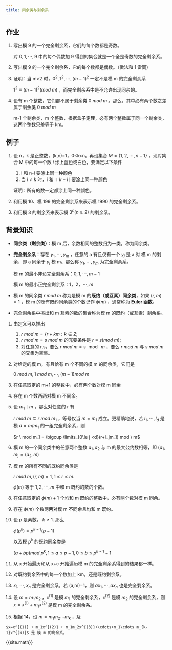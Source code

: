 ```yaml
---
title: 同余类与剩余系
---
```


## 作业

1. 写出模 9 的一个完全剩余系，它们的每个数都是奇数。

   对 $0,1,\cdots,9$ 中的每个偶数加 9 得到的集合就是一个全是奇数的完全剩余系。

2. 写出模 9 的一个完全剩余系，它的每个数都是偶数。（做法和 1 雷同）

3. 证明：当 m>2 时，$0^2,1^2,\cdots,(m-1)^2$ 一定不是模 m 的完全剩余系

   $1^2 \equiv (m-1)^2(mod \ m)$ ，而完全剩余系中是不允许出现同余的。

4. 设有 m 个整数，它们都不属于剩余类 $0 \ mod \ m$ 。那么，其中必有两个数之差属于剩余类 $0 \ mod \ m$

   m-1 个剩余类，m 个整数，根据盒子定理，必有两个整数属于同一个剩余类，这两个整数只差等于 km。

## 例子

1. 设 n，k 是正整数，(k,n)=1，0<k<n。再设集合 $M = \lbrace1,2,\cdots,n-1\rbrace$ ，现对集合 M 中的每一个数 $i$ 涂上蓝色或白色，要满足以下条件

   1. i 和 n-i 要涂上同一种颜色
   2. 当 $i\neq k$ 时，i 和 $\mid k-i \mid$ 要涂上同一种颜色

   证明：所有的数一定都涂上同一种颜色。

2. 利用模 10、模 199 的完全剩余系来表示模 1990 的完全剩余系。

3. 利用模 3 的剩余系来表示模 $3^n(n \ge 2)$ 的剩余系。 

## 背景知识

- **同余类（剩余类）**：模 m 后，余数相同的整数归为一类，称为同余类。

- **完全剩余系**：存在 $y_1,\cdots,y_m$ ，任意的 a 有且仅有一个 $y_j$  是 a 对 模 m 的剩余，即 a 同余于 $y_j$ 模 m。那么称 $y_1,\cdots,y_m$ 为完全剩余系。

  模 m 的最小非负完全剩余系：$0,1,\cdots,m-1$

  模 m 的最小正完全剩余系：$1，2，\cdots,m$

- 模 m 的同余类 $r \ mod \ m$ 称为是模 m 的**既约（或互素）同余类**，如果 $(r,m) =1$ ，模 m 的所有既约同余类的个数记作 $\phi(m)$ ，通常称为 **Euler 函数**。

- 完全剩余系中挑出和 m 互素的数的集合称为模 m 的既约（或互素）剩余系。



1. 由定义可以推出

   1. $r \ mod \ m=\lbrace r+km:k\in Z;$
   2. $r \ mod \ m = s \ mod \ m$ 的充要条件是 $r\equiv s(mod \ m);$
   3.  对任意的 r,s，要么 $r \ mod \ m=s \mod \ m$ ，要么 $r \ mod \ m$ 与 $s \ mod \ m$ 的交集为空集。

2. 对给定的模 m，有且恰有 m 个不同的模 m 的同余类，它们是

   $0 \ mod \ m,1 \ mod \ m, \cdots ,(m-1)mod \ m$

3. 在任意取定的 m+1 的整数中，必有两个数对模 m 同余

4. 存在 m 个数两两对模 m 不同余。

5. 设 $m_1 \mid m$ ，那么对任意的 r 有 

   $r \ mod \ m \subseteq r \ mod \ m_1$ ，等号仅当 $m=m_1$ 成立。更精确地说，若 $l_1,\cdots,l_d$ 是模 $d=m/m_1$ 的一组完全剩余系，则 

   $r \ mod m_1 = \bigcup \limits_{0\le j  <d}(r+l_jm_1) mod \ m$

6. 模 m 的一个同余类中的任意两个整数 $a_1,a_2$ 与 m 的最大公约数相等，即 $(a_1,m_)= (a_2,m)$

7. 模 m 的所有不同的既约同余类是

   $r \ mod \ m,(r,m)=1,1\le r \le m.$

   $\phi(m)$ 等于 $1,2,\cdots,m$ 中和 m 既约的数的个数。

8. 在任意取定的 $\phi(m) +1$ 个均和 m 既约的整数中，必有两个数对模 m 同余。

9. 存在 $\phi(m)$ 个数两两对模 m 不同余且均和 m 既约。

10. 设 p 是素数， $k\ge1.$ 那么

    $\phi(p^k)=p^{k-1}(p-1)$

    以及模 $p^k$ 的既约同余类是

    $(a+bp) mod \ p^k,1\le a\le p-1,0\le b\le p^{k-1}-1$

11. 从 x 开始遍历和从 x+c 开始遍历模 m 的完全剩余系得到的结果都一样。

12. 对既约剩余系中的每一个数加上 km，还是既约剩余系。

13. $x_1,\cdots,x_n$ 是完全剩余系，若 (a,m)=1，则 $ax_1,\cdots,ax_n$ 也是完全剩余系。

14. 设 $m=m_1m_2$ ，$x^{(1)}$ 是模 $m_1$ 的完全剩余系，$x^{(2)}$ 是模 $m_2$ 的完全剩余系，则 $x=x^{(1)}+m_1x^{(2)}$ 是模 m 的完全剩余系。

15.  根据 14，设 $m=m_1m_2\cdots m_k$ ，及

    $x=x^{(1)} + m_1x^{(2)} + m_1m_2x^{(3)}+\cdots+m_1\cdots m_{k-1}x^{(k)}$ 是 模 m 的剩余系。 



{{site.math}}